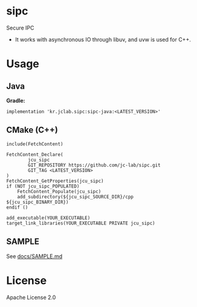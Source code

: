 # sipc

Secure IPC

* It works with asynchronous IO through libuv, and uvw is used for C++.

# Usage

## Java

**Gradle:**

```
implementation 'kr.jclab.sipc:sipc-java:<LATEST_VERSION>'
```

## CMake (C++)

```
include(FetchContent)

FetchContent_Declare(
        jcu_sipc
        GIT_REPOSITORY https://github.com/jc-lab/sipc.git
        GIT_TAG <LATEST_VERSION>
)
FetchContent_GetProperties(jcu_sipc)
if (NOT jcu_sipc_POPULATED)
    FetchContent_Populate(jcu_sipc)
    add_subdirectory(${jcu_sipc_SOURCE_DIR}/cpp ${jcu_sipc_BINARY_DIR})
endif ()

add_executable(YOUR_EXECUTABLE)
target_link_libraries(YOUR_EXECUTABLE PRIVATE jcu_sipc)
```

## SAMPLE

See [docs/SAMPLE.md](docs/SAMPLE.md)

# License

Apache License 2.0
